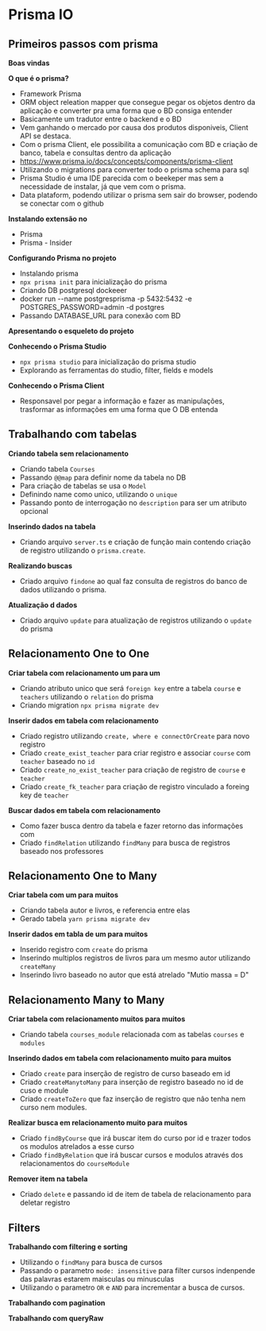 # Prisma IO

## Primeiros passos com prisma

**Boas vindas**

**O que é o prisma?**

- Framework Prisma
- ORM object releation mapper que consegue pegar os objetos dentro da aplicação e converter pra uma forma que o BD consiga entender
- Basicamente um tradutor entre o backend e o BD
- Vem ganhando o mercado por causa dos produtos disponiveis, Client API se destaca.
- Com o prisma Client, ele possibilita a comunicação com BD e criação de banco, tabela e consultas dentro da aplicação
- https://www.prisma.io/docs/concepts/components/prisma-client
- Utilizando o migrations para converter todo o prisma schema para sql
- Prisma Studio é uma IDE parecida com o beekeper mas sem a necessidade de instalar, já que vem com o prisma.
- Data plataform, podendo utilizar o prisma sem sair do browser, podendo se conectar com o github

**Instalando extensão no**

- Prisma
- Prisma - Insider

**Configurando Prisma no projeto**

- Instalando prisma
- `npx prisma init` para inicialização do prisma
- Criando DB postgresql dockeeer
- docker run --name postgresprisma -p 5432:5432 -e POSTGRES_PASSWORD=admin -d postgres
- Passando DATABASE_URL para conexão com BD

**Apresentando o esqueleto do projeto**

**Conhecendo o Prisma Studio**

- `npx prisma studio` para inicialização do prisma studio
- Explorando as ferramentas do studio, filter, fields e models

**Conhecendo o Prisma Client**

- Responsavel por pegar a informação e fazer as manipulações, trasformar as informações em uma forma que O DB entenda

## Trabalhando com tabelas

**Criando tabela sem relacionamento**

- Criando tabela `Courses`
- Passando `@@map` para definir nome da tabela no DB
- Para criação de tabelas se usa o `Model`
- Definindo name como unico, utilizando o `unique`
- Passando ponto de interrogação no `description` para ser um atributo opcional

**Inserindo dados na tabela**

- Criando arquivo `server.ts` e criação de função main contendo criação de registro utilizando o `prisma.create`.

**Realizando buscas**

- Criado arquivo `findone` ao qual faz consulta de registros do banco de dados utilizando o prisma.

**Atualização d dados**

- Criado arquivo `update` para atualização de registros utilizando o `update` do prisma

## Relacionamento One to One

**Criar tabela com relacionamento um para um**

- Criando atributo unico que será `foreign key` entre a tabela `course` e `teachers` utilizando o `relation` do prisma
- Criando migration `npx prisma migrate dev`

**Inserir dados em tabela com relacionamento**

- Criado registro utilizando `create, where e connectOrCreate` para novo registro
- Criado `create_exist_teacher` para criar registro e associar `course` com `teacher` baseado no `id`
- Criado `create_no_exist_teacher` para criação de registro de `course` e `teacher`
- Criado `create_fk_teacher` para criação de registro vinculado a foreing key de `teacher`

**Buscar dados em tabela com relacionamento**

- Como fazer busca dentro da tabela e fazer retorno das informações com
- Criado `findRelation` utilizando `findMany` para busca de registros baseado nos professores

## Relacionamento One to Many

**Criar tabela com um para muitos**

- Criando tabela autor e livros, e referencia entre elas
- Gerado tabela `yarn prisma migrate dev`

**Inserir dados em tabla de um para muitos**

- Inserido registro com `create` do prisma
- Inserindo multiplos registros de livros para um mesmo autor utilizando `createMany`
- Inserindo livro baseado no autor que está atrelado "Mutio massa = D"

## Relacionamento Many to Many

**Criar tabela com relacionamento muitos para muitos**

- Criando tabela `courses_module` relacionada com as tabelas `courses` e `modules`

**Inserindo dados em tabela com relacionamento muito para muitos**

- Criado `create` para inserção de registro de curso baseado em id
- Criado `createManytoMany` para inserção de registro baseado no id de cuso e module
- Criado `createToZero` que faz inserção de registro que não tenha nem curso nem modules.

**Realizar busca em relacionamento muito para muitos**

- Criado `findByCourse` que irá buscar item do curso por id e trazer todos os modulos atrelados a esse curso
- Criado `findByRelation` que irá buscar cursos e modulos através dos relacionamentos do `courseModule`

**Remover item na tabela**

- Criado `delete` e passando id de item de tabela de relacionamento para deletar registro

## Filters

**Trabalhando com filtering e sorting**

- Utilizando o `findMany` para busca de cursos
- Passando o parametro `mode: insensitive` para filter cursos indenpende das palavras estarem maisculas ou minusculas
- Utilizando o parametro `OR` e `AND` para incrementar a busca de cursos.

**Trabalhando com pagination**

**Trabalhando com queryRaw**
